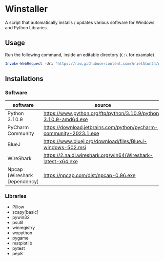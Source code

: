 # Winstaller

A script that automatically installs / updates various software for Windows and Python Libraries.

## Usage

Run the following command, inside an editable directory (`C:\` for example)

```ps1
Invoke-WebRequest -Uri "https://raw.githubusercontent.com/ArielAlon24/winstaller/main/winstaller.bat" -OutFile "winstaller.bat"; .\"winstaller.bat"
```

## Installations

### Software

| software                     | source                                                             |
| ---------------------------- | ------------------------------------------------------------------ |
| Python 3.10.9                | https://www.python.org/ftp/python/3.10.9/python-3.10.9-amd64.exe   |
| PyCharm Community            | https://download.jetbrains.com/python/pycharm-community-2023.1.exe |
| BlueJ                        | https://www.bluej.org/download/files/BlueJ-windows-502.msi         |
| WireShark                    | https://2.na.dl.wireshark.org/win64/Wireshark-latest-x64.exe       |
| Npcap (Wireshark Dependency) | https://npcap.com/dist/npcap-0.96.exe                              |

### Libraries

- Pillow
- scapy[basic]
- pywin32
- psutil
- winregistry
- wxpython
- pygame
- matplotlib
- pytest
- pep8
